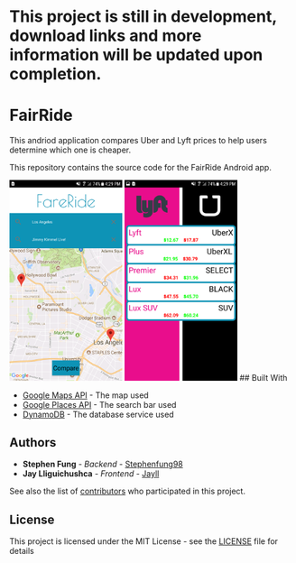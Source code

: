 # This project is still in development, download links and more information will be updated upon completion. 

# FairRide

This andriod application compares Uber and Lyft prices to help users determine which one is cheaper. 

This repository contains the source code for the FairRide Android app.

<img src="1.png" width="200">
<img src="2.png" width="200">
## Built With

* [Google Maps API](https://developers.google.com/maps/) - The map used
* [Google Places API](https://developers.google.com/places/) - The search bar used
* [DynamoDB](https://console.aws.amazon.com/dynamodb) - The database service used

## Authors

* **Stephen Fung** - *Backend* - [Stephenfung98](https://github.com/stephenfung98)
* **Jay Lliguichushca** - *Frontend* - [Jayll](https://github.com/jayll)

See also the list of [contributors](https://github.com/stephenfung98/PennApps18/graphs/contributors) who participated in this project.

## License

This project is licensed under the MIT License - see the [LICENSE](LICENSE) file for details
